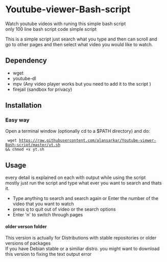# Youtube-viewer-Bash-script

Watch youtube videos with runing this simple bash script <br>
only 100 line bash script code simple script 

This is a simple script just search what you type and then can scroll and  <br>
go to other pages and  then select what  video you would like to watch.

## Dependency 
* wget <br>
* youtube-dl <br>
* mpv (Any video player works but  you need to add it to the script )  <br>
* firejail (sandbox for privacy) <br>

## Installation
### Easy way

Open a terminal window (optionally cd to a $PATH directory) and do: <br >

<code> wget https://raw.githubusercontent.com/alansarkar/Youtube-viewer-Bash-script/master/yt.sh && chmod +x yt.sh </code >

## Usage
every detail is explained on  each with output while using the script <br>
mostly just run the script and type what ever you want to search and thats it.
* Type anything to search and search again or Enter the number of the video that you want to watch
* press q to quit out of video or the search options
* Enter 'n' to switch through pages

#### older verson folder
This version is actually for Distributions  with stable repositories or older versions of packages <br >
If you have Debian stable or a  similiar distro.
you might want to download this version to fixing the text output error<br >
